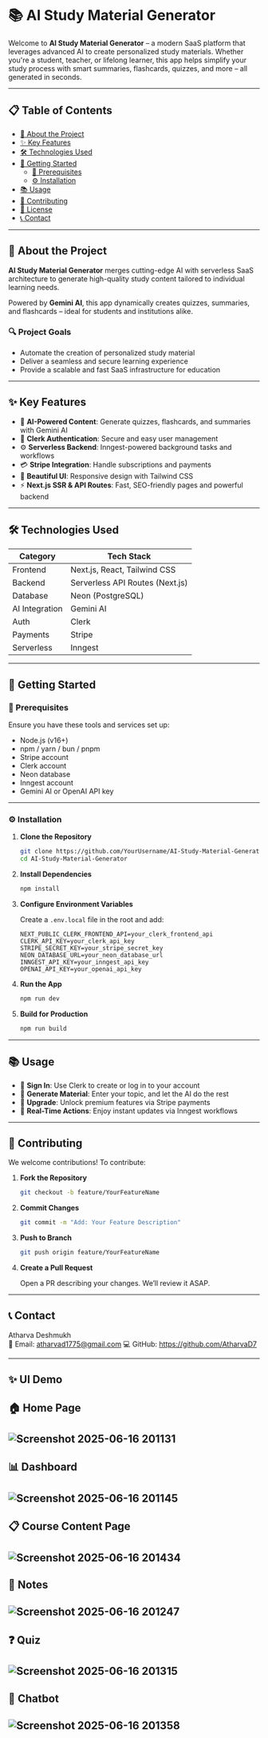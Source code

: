 # 📚 AI Study Material Generator

Welcome to **AI Study Material Generator** – a modern SaaS platform that leverages advanced AI to create personalized study materials. Whether you're a student, teacher, or lifelong learner, this app helps simplify your study process with smart summaries, flashcards, quizzes, and more – all generated in seconds.

---

## 📋 Table of Contents

- [📘 About the Project](#-about-the-project)
- [✨ Key Features](#-key-features)
- [🛠 Technologies Used](#-technologies-used)
- [🚀 Getting Started](#-getting-started)
  - [🔧 Prerequisites](#-prerequisites)
  - [⚙️ Installation](#-installation)
- [📚 Usage](#-usage)
- [🤝 Contributing](#-contributing)
- [📜 License](#-license)
- [📞 Contact](#-contact)

---

## 📘 About the Project

**AI Study Material Generator** merges cutting-edge AI with serverless SaaS architecture to generate high-quality study content tailored to individual learning needs.

Powered by **Gemini AI**, this app dynamically creates quizzes, summaries, and flashcards – ideal for students and institutions alike.

### 🔍 Project Goals

- Automate the creation of personalized study material
- Deliver a seamless and secure learning experience
- Provide a scalable and fast SaaS infrastructure for education

---

## ✨ Key Features

- 🤖 **AI-Powered Content**: Generate quizzes, flashcards, and summaries with Gemini AI
- 🔐 **Clerk Authentication**: Secure and easy user management
- ⚙️ **Serverless Backend**: Inngest-powered background tasks and workflows
- 💳 **Stripe Integration**: Handle subscriptions and payments
- 🎨 **Beautiful UI**: Responsive design with Tailwind CSS
- ⚡ **Next.js SSR & API Routes**: Fast, SEO-friendly pages and powerful backend

---

## 🛠 Technologies Used

| Category       | Tech Stack                                  |
|----------------|----------------------------------------------|
| Frontend       | Next.js, React, Tailwind CSS                |
| Backend        | Serverless API Routes (Next.js)             |
| Database       | Neon (PostgreSQL)                           |
| AI Integration | Gemini AI                                   |
| Auth           | Clerk                                       |
| Payments       | Stripe                                      |
| Serverless     | Inngest                                     |

---

## 🚀 Getting Started

### 🔧 Prerequisites

Ensure you have these tools and services set up:

- Node.js (v16+)
- npm / yarn / bun / pnpm
- Stripe account
- Clerk account
- Neon database
- Inngest account
- Gemini AI or OpenAI API key

---

### ⚙️ Installation

1. **Clone the Repository**

   ```bash
   git clone https://github.com/YourUsername/AI-Study-Material-Generator.git
   cd AI-Study-Material-Generator
   ```

2. **Install Dependencies**

   ```bash
   npm install
   ```

3. **Configure Environment Variables**

   Create a `.env.local` file in the root and add:

   ```env
   NEXT_PUBLIC_CLERK_FRONTEND_API=your_clerk_frontend_api
   CLERK_API_KEY=your_clerk_api_key
   STRIPE_SECRET_KEY=your_stripe_secret_key
   NEON_DATABASE_URL=your_neon_database_url
   INNGEST_API_KEY=your_inngest_api_key
   OPENAI_API_KEY=your_openai_api_key
   ```

4. **Run the App**

   ```bash
   npm run dev
   ```

5. **Build for Production**

   ```bash
   npm run build
   ```

---

## 📚 Usage

- 🔐 **Sign In**: Use Clerk to create or log in to your account
- 📄 **Generate Material**: Enter your topic, and let the AI do the rest
- 💎 **Upgrade**: Unlock premium features via Stripe payments
- 🔁 **Real-Time Actions**: Enjoy instant updates via Inngest workflows

---

## 🤝 Contributing

We welcome contributions! To contribute:

1. **Fork the Repository**

   ```bash
   git checkout -b feature/YourFeatureName
   ```

2. **Commit Changes**

   ```bash
   git commit -m "Add: Your Feature Description"
   ```

3. **Push to Branch**

   ```bash
   git push origin feature/YourFeatureName
   ```

4. **Create a Pull Request**

   Open a PR describing your changes. We’ll review it ASAP.

---


## 📞 Contact

Atharva Deshmukh  
📧 Email: atharvad1775@gmail.com 
💻 GitHub: https://github.com/AtharvaD7

---
## ✨ UI Demo

## 🏠 Home Page 

![Screenshot 2025-06-16 201131](https://github.com/user-attachments/assets/9bff6bf7-547a-4074-84d0-783ff99b5418)
---

## 📊 Dashboard

![Screenshot 2025-06-16 201145](https://github.com/user-attachments/assets/fb2597e6-49ef-4c95-a66d-9387ed797c2e)
---

## 📋 Course Content Page

![Screenshot 2025-06-16 201434](https://github.com/user-attachments/assets/245a7cb9-1aa5-4764-a2c3-8ebe0fa87632)
---

## 📝 Notes 

![Screenshot 2025-06-16 201247](https://github.com/user-attachments/assets/d6dc2422-01ac-4cf3-a03e-655f00cc234d)
---

## ❓ Quiz

![Screenshot 2025-06-16 201315](https://github.com/user-attachments/assets/20eba7a2-b70c-452d-9cfc-434fdad09ead)
---

## 💬 Chatbot

![Screenshot 2025-06-16 201358](https://github.com/user-attachments/assets/e8701a2b-5eff-4be0-a321-d71e46d7192a)
---








